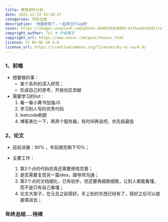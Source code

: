 ```yaml
---
title: 寒假进阶计划
date: 2021-12-23 15:18:17
categories: 项目总结
description: '快要放假了，一起来立Flag吧'
cover: https://images.unsplash.com/photo-1640191826083-61fba2dc62d5?ixlib=rb-1.2.1&ixid=MnwxMjA3fDB8MHxwaG90by1wYWdlfHx8fGVufDB8fHx8&auto=format&fit=crop&w=387&q=80
copyright_author: 飞儿 # 作者覆写
copyright_url: https://www.nesxc.com/post/hexocc.html 
license: CC BY-NC-SA 4.0
license_url: https://creativecommons.org/licenses/by-nc-sa/4.0/
---
```



### 1、前端 ###

* 想要做的事：
  * 某个系列的深入研究；
  * 形成自己的思考，开放社区贡献
* 需要学习的list：
  1. 看一看小黄书加强JS
  2. 学习别人写的优秀代码
  3. leetcode刷题
  4. 博客美化一下，再弄个服务器，有时间再说吧，优先级最低

### 2、论文 ###

* 目前进展：90% ，年前做完剩下10%；

* 主要工作：

  1. 第2个点的代码仿真还需要修改完善；
  2. 是否需要复现另一篇idea，跟导师沟通；
  3. 第2个点的文档细化，已有初步，但还要再细致细致，让别人都能看懂，而不是只有自己看懂；
  4. 论文大架子，在元旦之前搭好。手上别的东西已经有了，搭好之后可以直接填进去；


### 年终总结....待续
  
